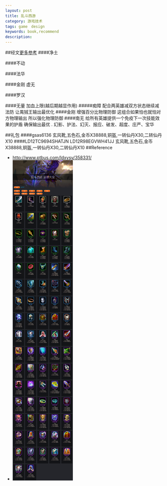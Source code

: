 ```yaml
---
layout: post
title: 乱斗西游
category: 游戏技术
tags: game　design
keywords: book,recommend
description: 
---
```


##经文[更多参考](http://news.7k7k.com/doc/20141113/469055.html)
####净土

####不动

####法华

####金刚 虚无

####罗汉

####无量
加血上限(越后期越显作用)
#####痴障
配合两英雄减双方状态继续减法防 让禺狨王输出最优化
####金刚
增强百分比物理防御 这组合如果怕也就怕对方物理输出 所以强化物理防御
####南无
给所有英雄提供一个免疫下一次技能效果的护盾 确保输出最优
.
幻影、护法、幻灭、报应、破发、超度、庄严、宝华

##礼包
####gsas6136
玄风靴,五色石,金币X38888,铜盔,一转仙丹X30,二转仙丹X10
####LD12TC9694SHATJN LD12R98EGVWH41JJ
玄风靴,五色石,金币X38888,铜盔,一转仙丹X30,二转仙丹X10
##Reference
* <http://www.ptbus.com/ldxysy/358331/>
* ![装备大全](/Resources/乱斗西游_1.png)
